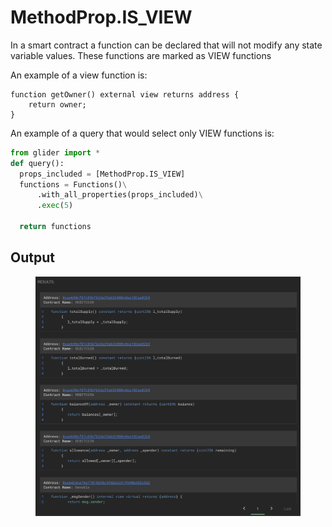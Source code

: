 # MethodProp.IS\_VIEW

In a smart contract a function can be declared that will not modify any state variable values. These functions are marked as VIEW functions

An example of a view function is:

```solidity
function getOwner() external view returns address {
	return owner;
}
```

An example of a query that would select only VIEW functions is:

```python
from glider import *
def query():
  props_included = [MethodProp.IS_VIEW]
  functions = Functions()\
      .with_all_properties(props_included)\
      .exec(5)

  return functions
```

## Output

<figure><img src="../../../.gitbook/assets/image (9) (1) (1) (1).png" alt=""><figcaption></figcaption></figure>
